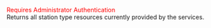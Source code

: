 <span style="color:red">Requires Administrator Authentication</span>  
Returns all station type resources currently provided by the services.